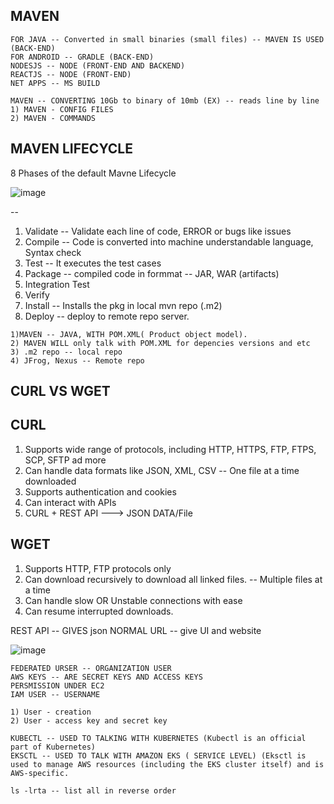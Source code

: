 
MAVEN
--
```
FOR JAVA -- Converted in small binaries (small files) -- MAVEN IS USED (BACK-END)
FOR ANDROID -- GRADLE (BACK-END)
NODESJS -- NODE (FRONT-END AND BACKEND)
REACTJS -- NODE (FRONT-END)
NET APPS -- MS BUILD

MAVEN -- CONVERTING 10Gb to binary of 10mb (EX) -- reads line by line 
1) MAVEN - CONFIG FILES
2) MAVEN - COMMANDS
```

MAVEN LIFECYCLE
--
8 Phases of the default Mavne Lifecycle

![image](https://github.com/pavankumar0077/Devops-SRE/assets/40380941/7e14bb9f-7ed4-4d5a-b9af-06e3070e5392)

--
1) Validate -- Validate each line of code, ERROR or bugs like issues
2) Compile -- Code is converted into machine understandable language, Syntax check
3) Test -- It executes the test cases
4) Package -- compiled code in formmat -- JAR, WAR (artifacts)
5) Integration Test
6) Verify
7) Install -- Installs the pkg in local mvn repo (.m2)
8) Deploy -- deploy to remote repo server. 

```
1)MAVEN -- JAVA, WITH POM.XML( Product object model).
2) MAVEN WILL only talk with POM.XML for depencies versions and etc 
3) .m2 repo -- local repo
4) JFrog, Nexus -- Remote repo
```

CURL VS WGET
--
CURL 
--
1) Supports wide range of protocols, including HTTP,  HTTPS, FTP, FTPS, SCP, SFTP ad more
2) Can handle data formats like JSON,  XML, CSV -- One file at a time downloaded
3) Supports authentication and cookies
4) Can interact with APIs
5) CURL + REST API ---> JSON DATA/File

WGET
--
1) Supports HTTP, FTP protocols only
2) Can download recursively to download all linked files. -- Multiple files at a time
3) Can handle slow OR Unstable connections with ease
4) Can resume interrupted downloads.

REST API -- GIVES json 
NORMAL URL -- give UI and website

![image](https://github.com/pavankumar0077/Devops-SRE/assets/40380941/671927d7-2b23-4547-b891-31065e89a35d)

```
FEDERATED URSER -- ORGANIZATION USER
AWS KEYS -- ARE SECRET KEYS AND ACCESS KEYS
PERSMISSION UNDER EC2 
IAM USER -- USERNAME

1) User - creation
2) User - access key and secret key

KUBECTL -- USED TO TALKING WITH KUBERNETES (Kubectl is an official part of Kubernetes)
EKSCTL -- USED TO TALK WITH AMAZON EKS ( SERVICE LEVEL) (Eksctl is used to manage AWS resources (including the EKS cluster itself) and is AWS-specific.

ls -lrta -- list all in reverse order
```










